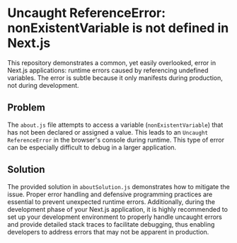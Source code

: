 # Uncaught ReferenceError: nonExistentVariable is not defined in Next.js

This repository demonstrates a common, yet easily overlooked, error in Next.js applications: runtime errors caused by referencing undefined variables.  The error is subtle because it only manifests during production, not during development.

## Problem

The `about.js` file attempts to access a variable (`nonExistentVariable`) that has not been declared or assigned a value. This leads to an `Uncaught ReferenceError` in the browser's console during runtime.  This type of error can be especially difficult to debug in a larger application.

## Solution

The provided solution in `aboutSolution.js` demonstrates how to mitigate the issue.  Proper error handling and defensive programming practices are essential to prevent unexpected runtime errors.  Additionally, during the development phase of your Next.js application, it is highly recommended to set up your development environment to properly handle uncaught errors and provide detailed stack traces to facilitate debugging, thus enabling developers to address errors that may not be apparent in production.